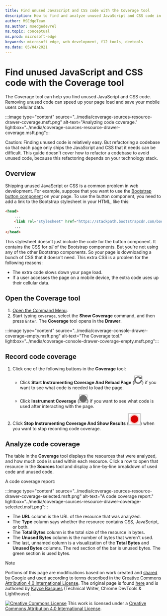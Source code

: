 ```yaml
---
title: Find unused JavaScript and CSS code with the Coverage tool
description: How to find and analyze unused JavaScript and CSS code in Microsoft Edge DevTools.
author: MSEdgeTeam
ms.author: msedgedevrel
ms.topic: conceptual
ms.prod: microsoft-edge
keywords: microsoft edge, web development, f12 tools, devtools
ms.date: 05/04/2021
---
```

<!-- Copyright Kayce Basques

   Licensed under the Apache License, Version 2.0 (the "License");
   you may not use this file except in compliance with the License.
   You may obtain a copy of the License at

       https://www.apache.org/licenses/LICENSE-2.0

   Unless required by applicable law or agreed to in writing, software
   distributed under the License is distributed on an "AS IS" BASIS,
   WITHOUT WARRANTIES OR CONDITIONS OF ANY KIND, either express or implied.
   See the License for the specific language governing permissions and
   limitations under the License.  -->
# Find unused JavaScript and CSS code with the Coverage tool

The Coverage tool can help you find unused JavaScript and CSS code.  Removing unused code can speed up your page load and save your mobile users cellular data.

:::image type="content" source="../media/coverage-sources-resource-drawer-coverage.msft.png" alt-text="Analyzing code coverage." lightbox="../media/coverage-sources-resource-drawer-coverage.msft.png":::

Caution: Finding unused code is relatively easy.  But refactoring a codebase so that each page only ships the JavaScript and CSS that it needs can be difficult.  This guide doesn't cover how to refactor a codebase to avoid unused code, because this refactoring depends on your technology stack.


<!-- ====================================================================== -->
## Overview

Shipping unused JavaScript or CSS is a common problem in web development.  For example, suppose that you want to use the [Bootstrap button component](https://getbootstrap.com/docs/4.3/components/buttons) on your page.  To use the button component, you need to add a link to the Bootstrap stylesheet in your HTML, like this:

```html
<head>
    ...
    <link rel="stylesheet" href="https://stackpath.bootstrapcdn.com/bootstrap/4.3.1/css/bootstrap.min.css" integrity="sha384-ggOyR0iXCbMQv3Xipma34MD+dH/1fQ784/j6cY/iJTQUOhcWr7x9JvoRxT2MZw1T" crossorigin="anonymous">
    ...
</head>
```

This stylesheet doesn't just include the code for the button component.  It contains the CSS for _all_ of the Bootstrap components.  But you're not using any of the other Bootstrap components.  So your page is downloading a bunch of CSS that it doesn't need.  This extra CSS is a problem for the following reasons:

*   The extra code slows down your page load.  <!-- See [Render-Blocking CSS](/web/fundamentals/performance/critical-rendering-path/render-blocking-css). -->
*   If a user accesses the page on a mobile device, the extra code uses up their cellular data.


<!-- ====================================================================== -->
## Open the Coverage tool

1.  [Open the Command Menu](../command-menu/index.md).
1.  Start typing `coverage`, select the **Show Coverage** command, and then press `Enter`.  The **Coverage** tool opens in the **Drawer**.

:::image type="content" source="../media/coverage-console-drawer-coverage-empty.msft.png" alt-text="The Coverage tool." lightbox="../media/coverage-console-drawer-coverage-empty.msft.png":::


<!-- ====================================================================== -->
## Record code coverage

1.  Click one of the following buttons in the **Coverage** tool:

    *  Click **Start Instrumenting Coverage And Reload Page** (![Start Instrumenting Coverage And Reload Page](../media/reload-icon.msft.png)) if you want to see what code is needed to load the page.

    *  Click **Instrument Coverage** (![Instrument Coverage](../media/record-icon.msft.png)) if you want to see what code is used after interacting with the page.

1.  Click **Stop Instrumenting Coverage And Show Results** (![Stop Instrumenting Coverage And Show Results](../media/stop-icon.msft.png)) when you want to stop recording code coverage.


<!-- ====================================================================== -->
## Analyze code coverage

The table in the **Coverage** tool displays the resources that were analyzed, and how much code is used within each resource.  Click a row to open that resource in the **Sources** tool and display a line-by-line breakdown of used code and unused code.

A code coverage report:

:::image type="content" source="../media/coverage-sources-resource-drawer-coverage-selected.msft.png" alt-text="A code coverage report." lightbox="../media/coverage-sources-resource-drawer-coverage-selected.msft.png":::

*  The **URL** column is the URL of the resource that was analyzed.
*  The **Type** column says whether the resource contains CSS, JavaScript, or both.
*  The **Total Bytes** column is the total size of the resource in bytes.
*  The **Unused Bytes** column is the number of bytes that weren't used.
*  The last, unnamed column is a visualization of the **Total Bytes** and **Unused Bytes** columns.  The red section of the bar is unused bytes.  The green section is used bytes.


<!-- ====================================================================== -->
> [!NOTE]
> Portions of this page are modifications based on work created and [shared by Google](https://developers.google.com/terms/site-policies) and used according to terms described in the [Creative Commons Attribution 4.0 International License](https://creativecommons.org/licenses/by/4.0).
> The original page is found [here](https://developers.google.com/web/tools/chrome-devtools/coverage/index) and is authored by [Kayce Basques](https://developers.google.com/web/resources/contributors#kayce-basques) (Technical Writer, Chrome DevTools \& Lighthouse).

[![Creative Commons License](https://i.creativecommons.org/l/by/4.0/88x31.png)](https://creativecommons.org/licenses/by/4.0)
This work is licensed under a [Creative Commons Attribution 4.0 International License](https://creativecommons.org/licenses/by/4.0).
